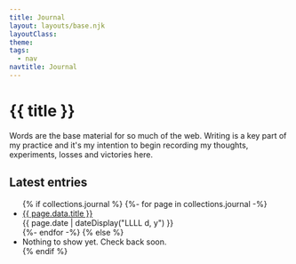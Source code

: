 ```yaml
---
title: Journal
layout: layouts/base.njk
layoutClass: 
theme: 
tags:
  - nav
navtitle: Journal
---
```


<h1>{{ title }}</h1>

Words are the base material for so much of the web. Writing is a key part of my practice and it's my intention to begin recording my thoughts, experiments, losses and victories here. 


## Latest entries

<ul>
{% if collections.journal %}
{%- for page in collections.journal -%}
  <li>
    <a href="{{ page.url }}">{{ page.data.title }}</a><br/>
    <time datetime="{{ page.date }}">{{ page.date | dateDisplay("LLLL d, y") }}</time> 
  </li>
{%- endfor -%}
{% else %}
  <li>Nothing to show yet. Check back soon.</li>
{% endif %}
</ul>